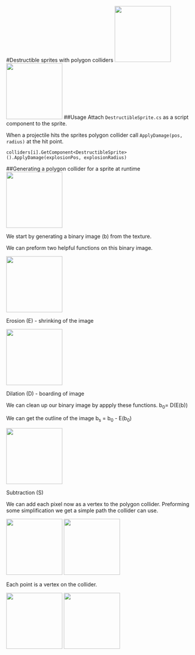 #Destructible sprites with polygon colliders
<img src="http://puu.sh/iOKvt/38b454e6c1.png" width="150"/>
<img src="http://puu.sh/iOKx2/a237d1c7f6.png" width="150"/>
##Usage
Attach `DestructibleSprite.cs` as a script component to the sprite.

When a projectile hits the sprites polygon collider call `ApplyDamage(pos, radius)` at the hit point.

 `colliders[i].GetComponent<DestructibleSprite>().ApplyDamage(explosionPos, explosionRadius)`

##Generating a polygon collider for a sprite at runtime
<img src="http://puu.sh/iOKjr/8231dfaf90.png" width="150"/>

We start by generating a binary image (b) from the texture.

We can preform two helpful functions on this binary image.

<img src="http://puu.sh/iOKjX/09d3b2f80b.png" width="150"/>

Erosion (E) - shrinking of the image

<img src="http://puu.sh/iOKkh/2a786539bf.png" width="150"/>

Dilation (D) - boarding of image

We can clean up our binary image by appply these functions.
b<sub>0</sub>= D(E(b))

We can get the outline of the image b<sub>s</sub> = b<sub>0</sub> - E(b<sub>0</sub>)

<img src="http://puu.sh/iOKla/636a84adc0.png" width="150"/>

Subtraction (S)

We can add each pixel now as a vertex to the polygon collider. Preforming some simplification we get a simple path the collider can use.

<img src="http://puu.sh/iOL3J/614476e123.png" width="150"/>
<img src="http://puu.sh/iOKlO/77f2525fdc.png" width="150"/>

Each point is a vertex on the collider.

<img src="http://puu.sh/iOKvt/38b454e6c1.png" width="150"/> <img src="http://puu.sh/iOKx2/a237d1c7f6.png" width="150"/>
